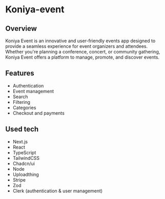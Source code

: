 # Koniya-event

## Overview

Koniya Event is an innovative and user-friendly events app designed to provide a seamless experience for event organizers and attendees. Whether you're planning a conference, concert, or community gathering, Koniya Event offers a platform to manage, promote, and discover events.

## Features

- Authentication
- Event management
- Search
- Filtering
- Categories
- Checkout and payments

## Used tech

- Next.js
- React
- TypeScript
- TailwindCSS
- Chadcn/ui
- Node
- Uploadthing
- Stripe
- Zod
- Clerk (authentication & user management)
